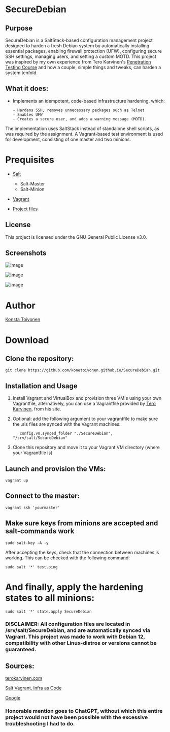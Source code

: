 # SecureDebian
## Purpose
SecureDebian is a SaltStack-based configuration management project designed to harden a fresh Debian system by automatically installing essential packages, enabling firewall protection (UFW), configuring secure SSH settings, managing users, and setting a custom MOTD. This project was inspired by my own experience from Tero Karvinen's [Penetration Testing Course](https://terokarvinen.com/tunkeutumistestaus/) and how a couple, simple things and tweaks, can harden a system tenfold.

## What it does:


- Implements an idempotent, code-based infrastructure hardening, which:

      - Hardens SSH, removes unnecessary packages such as Telnet
      - Enables UFW
      - Creates a secure user, and adds a warning message (MOTD).
  
The implementation uses SaltStack instead of standalone shell scripts, as was required by the assignment.
A Vagrant-based test environment is used for development, consisting of one master and two minions.


# Prequisites

- [Salt](https://saltproject.io/)
    - Salt-Master
    - Salt-Minion

- [Vagrant](https://developer.hashicorp.com/vagrant)

- [Project files](https://github.com/konetoivonen/konetoivonen.github.io/tree/main/secure-ubuntu/salt)

## License
This project is licensed under the GNU General Public License v3.0.

## Screenshots

![image](https://github.com/user-attachments/assets/98b89187-8655-4125-94f5-9df16fe02fc5)

![image](https://github.com/user-attachments/assets/50669e95-7781-4afb-84e5-393d0bd25e59)

![image](https://github.com/user-attachments/assets/2a3a53b9-a8b6-4cd6-a977-d13a256504f0)


# Author
[Konsta Toivonen](https://github.com/konetoivonen)

# Download
## Clone the repository:

    git clone https://github.com/konetoivonen.github.io/SecureDebian.git
    
## Installation and Usage
1. Install Vagrant and VirtualBox and provision three VM's using your own Vagrantfile, alternatively, you can use a Vagrantfile provided by [Tero Karvinen](https://terokarvinen.com/2023/salt-vagrant/#infra-as-code---your-wishes-as-a-text-file), from his site.
2. Optional: add the following argument to your vagrantfile to make sure the .sls files are synced with the Vagrant machines:

          config.vm.synced_folder "./SecureDebian", "/srv/salt/SecureDebian"

3. Clone this repository and move it to your Vagrant VM directory (where your Vagrantfile is)

## Launch and provision the VMs:

    vagrant up
    
## Connect to the master:

    vagrant ssh 'yourmaster'

## Make sure keys from minions are accepted and salt-commands work

    sudo salt-key -A -y
After accepting the keys, check that the connection between machines is working. This can be checked with the following command:

    sudo salt '*' test.ping
    
# And finally, apply the hardening states to all minions:

    sudo salt '*' state.apply SecureDebian

### DISCLAIMER: All configuration files are located in /srv/salt/SecureDebian, and are automatically synced via Vagrant. This project was made to work with Debian 12, compatibility with other Linux-distros or versions cannot be guaranteed.

## Sources:

[terokarvinen.com](https://terokarvinen.com/palvelinten-hallinta/)

[Salt Vagrant, Infra as Code](https://terokarvinen.com/2023/salt-vagrant/#infra-as-code---your-wishes-as-a-text-file)

[Google](google.com)

### Honorable mention goes to ChatGPT, without which this entire project would not have been possible with the excessive troubleshooting I had to do.
